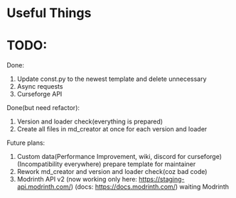 # Useful Things

# TODO:
Done:

1. Update const.py to the newest template and delete unnecessary
2. Async requests
3. Curseforge API


Done(but need refactor):

1. Version and loader check(everything is prepared)
2. Create all files in md_creator at once for each version and loader

Future plans:

1. Custom data(Performance Improvement, wiki, discord for curseforge)(Incompatibility everywhere)
prepare template for maintainer
2. Rework md_creator and version and loader check(coz bad code)
3. Modrinth API v2 (now working only here: https://staging-api.modrinth.com/) (docs: https://docs.modrinth.com/)
waiting Modrinth
